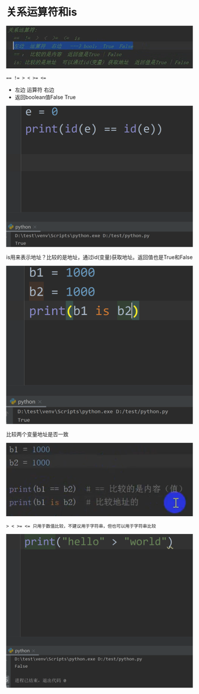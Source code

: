 # 关系运算符和is

![20200127_104447_22](image/20200127_104447_22.png) 

```
== != > < >= <=
```

* 左边 运算符 右边
* 返回boolean值False True

![20200127_100653_37](image/20200127_100653_37.png)

is用来表示地址？比较的是地址，通过id(变量)获取地址。返回值也是True和False

![20200127_100736_92](image/20200127_100736_92.png)

比较两个变量地址是否一致

![20200127_101024_33](image/20200127_101024_33.png)

```
> < >= <= 只用于数值比较，不建议用于字符串，但也可以用于字符串比较
```

![20200127_104241_33](image/20200127_104241_33.png)

